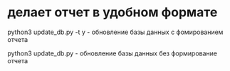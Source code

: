 # делает отчет в удобном формате

python3 update_db.py -t y - обновление базы данных с фомированием отчета


python3 update_db.py - обновление базы данных без формирование отчета